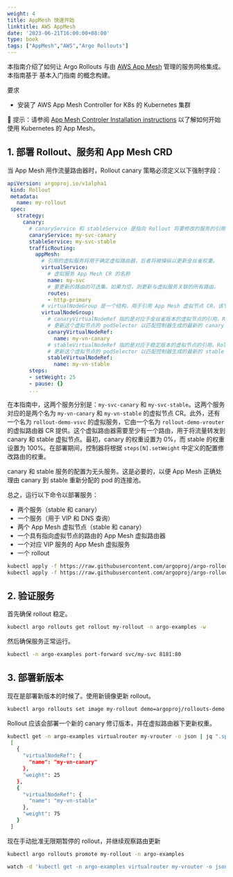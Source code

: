 ```yaml
---
weight: 4
title: AppMesh 快速开始
linktitle: AWS AppMesh
date: '2023-06-21T16:00:00+08:00'
type: book
tags: ["AppMesh","AWS","Argo Rollouts"]
---
```


本指南介绍了如何让 Argo Rollouts 与由 [AWS App Mesh](https://docs.aws.amazon.com/app-mesh/latest/userguide/what-is-app-mesh.html) 管理的服务网格集成。本指南基于 基本入门指南 的概念构建。

要求

- 安装了 AWS App Mesh Controller for K8s 的 Kubernetes 集群

🔔 提示：请参阅 [App Mesh Controler Installation instructions](<https://docs.aws.amazon.com/app-mesh/latest/userguide/getting-started-kubernetes.html>) 以了解如何开始使用 Kubernetes 的 App Mesh。

## 1. 部署 Rollout、服务和 App Mesh CRD

当 App Mesh 用作流量路由器时，Rollout canary 策略必须定义以下强制字段：

```yaml
apiVersion: argoproj.io/v1alpha1
 kind: Rollout
 metadata:
   name: my-rollout
 spec:
   strategy:
     canary:
       # canaryService 和 stableService 是指向 Rollout 将要修改的服务的引用，以便针对金丝雀 ReplicaSet 和稳定 ReplicaSet（均为必需）。
       canaryService: my-svc-canary
       stableService: my-svc-stable
       trafficRouting:
         appMesh:
           # 引用的虚拟服务将用于确定虚拟路由器，后者将被操纵以更新金丝雀权重。
           virtualService:
             # 虚拟服务 App Mesh CR 的名称
             name: my-svc
             # 要更新的路由的可选集。如果为空，则更新与虚拟服务关联的所有路由。
             routes:
             - http-primary
           # virtualNodeGroup 是一个结构，用于引用 App Mesh 虚拟节点 CR，该节点对应于金丝雀和稳定版本
           virtualNodeGroup:
             # canaryVirtualNodeRef 指的是对应于金丝雀版本的虚拟节点的引用。Rollouts 控制器将会
             # 更新这个虚拟节点的 podSelector 以匹配控制器生成的最新的 canary pod-hash。
             canaryVirtualNodeRef:
               name: my-vn-canary
             # stableVirtualNodeRef 指的是对应于稳定版本的虚拟节点的引用。Rollouts 控制器将会
             # 更新这个虚拟节点的 podSelector 以匹配控制器生成的最新的 stable pod-hash。
             stableVirtualNodeRef:
               name: my-vn-stable
       steps:
       - setWeight: 25
       - pause: {}
       ...
```

在本指南中，这两个服务分别是：`my-svc-canary` 和 `my-svc-stable`。这两个服务对应的是两个名为 `my-vn-canary` 和 `my-vn-stable` 的虚拟节点 CR。此外，还有一个名为 `rollout-demo-vsvc` 的虚拟服务，它由一个名为 `rollout-demo-vrouter` 的虚拟路由器 CR 提供。这个虚拟路由器需要至少有一个路由，用于将流量转发到 canary 和 stable 虚拟节点。最初，canary 的权重设置为 0%，而 stable 的权重设置为 100%。在部署期间，控制器将根据 `steps[N].setWeight` 中定义的配置修改路由的权重。

canary 和 stable 服务的配置为无头服务。这是必要的，以便 App Mesh 正确处理由 canary 到 stable 重新分配的 pod 的连接池。

总之，运行以下命令以部署服务：

- 两个服务（stable 和 canary）
- 一个服务（用于 VIP 和 DNS 查询）
- 两个 App Mesh 虚拟节点（stable 和 canary）
- 一个具有指向虚拟节点的路由的 App Mesh 虚拟路由器
- 一个对应 VIP 服务的 App Mesh 虚拟服务
- 一个 rollout

```bash
kubectl apply -f https://raw.githubusercontent.com/argoproj/argo-rollouts/master/examples/appmesh/canary-service.yaml
kubectl apply -f https://raw.githubusercontent.com/argoproj/argo-rollouts/master/examples/appmesh/canary-rollout.yaml
```

## 2. 验证服务

首先确保 rollout 稳定。

```bash
kubectl argo rollouts get rollout my-rollout -n argo-examples -w
```

然后确保服务正常运行。

```bash
kubectl -n argo-examples port-forward svc/my-svc 8181:80
```

## 3. 部署新版本

现在是部署新版本的时候了。使用新镜像更新 rollout。

```bash
kubectl argo rollouts set image my-rollout demo=argoproj/rollouts-demo:green -n argo-examples
```

Rollout 应该会部署一个新的 canary 修订版本，并在虚拟路由器下更新权重。

```bash
kubectl get -n argo-examples virtualrouter my-vrouter -o json | jq ".spec.routes[0].httpRoute.action.weightedTargets"
 [
   {
     "virtualNodeRef": {
       "name": "my-vn-canary"
     },
     "weight": 25
   },
   {
     "virtualNodeRef": {
       "name": "my-vn-stable"
     },
     "weight": 75
   }
 ]
```

现在手动批准无限期暂停的 rollout，并继续观察路由更新

```bash
kubectl argo rollouts promote my-rollout -n argo-examples

watch -d 'kubectl get -n argo-examples virtualrouter my-vrouter -o json | jq ".spec.routes[0].httpRoute.action.weightedTargets"'
```
